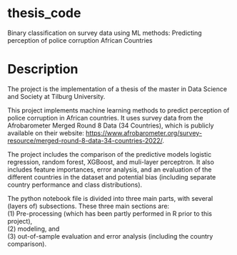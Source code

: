 # thesis_code
Binary classification on survey data using ML methods: Predicting perception of police corruption African Countries

# Description
The project is the implementation of a thesis of the master in Data Science and Society at Tilburg University. 

This project implements machine learning methods to predict perception of police corruption in African countries. It uses survey data from the Afrobarometer Merged Round 8 Data (34 Countries), which is publicly available on their website: https://www.afrobarometer.org/survey-resource/merged-round-8-data-34-countries-2022/. 

The project includes the comparison of the predictive models logistic regression, random forest, XGBoost, and muli-layer perceptron. It also includes feature importances, error analysis, and an evaluation of the different countries in the dataset and potential bias (including separate country performance and class distributions). 

The python notebook file is divided into three main parts, with several (layers of) subsections. These three main sections are: <br>
(1) Pre-processing (which has been partly performed in R prior to this project), <br> 
(2) modeling, and <br>
(3) out-of-sample evaluation and error analysis (including the country comparison). <br>
